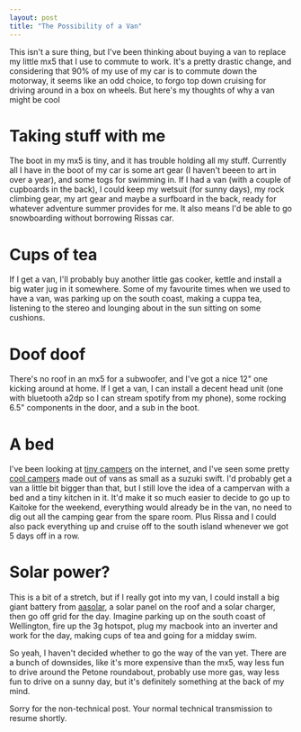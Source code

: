 ```yaml
---
layout: post
title: "The Possibility of a Van"
---
```

 
This isn't a sure thing, but I've been thinking about buying a van to replace my little mx5 that I use to commute to work. It's a pretty drastic change, and considering that 90% of my use of my car is to commute down the motorway, it seems like an odd choice, to forgo top down cruising for driving around in a box on wheels. But here's my thoughts of why a van might be cool

# Taking stuff with me

The boot in my mx5 is tiny, and it has trouble holding all my stuff. Currently all I have in the boot of my car is some art gear (I haven't beeen to art in over a year), and some togs for swimming in. If I had a van (with a couple of cupboards in the back), I could keep my wetsuit (for sunny days), my rock climbing gear, my art gear and maybe a surfboard in the back, ready for whatever adventure summer provides for me. It also means I'd be able to go snowboarding without borrowing Rissas car.

# Cups of tea

If I get a van, I'll probably buy another little gas cooker, kettle and install a big water jug in it somewhere. Some of my favourite times when we used to have a van, was parking up on the south coast, making a cuppa tea, listening to the stereo and lounging about in the sun sitting on some cushions.

# Doof doof

There's no roof in an mx5 for a subwoofer, and I've got a nice 12" one kicking around at home. If I get a van, I can install a decent head unit (one with bluetooth a2dp so I can stream spotify from my phone), some rocking 6.5" components in the door, and a sub in the boot.

# A bed

I've been looking at [tiny campers](http://www.steamydave.co.uk/campervan/) on the internet, and I've seen some pretty [cool campers](http://titimus.co.uk/suzuki-carry-camper) made out of vans as small as a suzuki swift. I'd probably get a van a little bit bigger than that, but I still love the idea of a campervan with a bed and a tiny kitchen in it. It'd make it so much easier to decide to go up to Kaitoke for the weekend, everything would already be in the van, no need to dig out all the camping gear from the spare room. Plus Rissa and I could also pack everything up and cruise off to the south island whenever we got 5 days off in a row.

# Solar power?

This is a bit of a stretch, but if I really got into my van, I could install a big giant battery from [aasolar](http://aasolar.co.nz/), a solar panel on the roof and a solar charger, then go off grid for the day. Imagine parking up on the south coast of Wellington, fire up the 3g hotspot, plug my macbook into an inverter and work for the day, making cups of tea and going for a midday swim.

So yeah, I haven't decided whether to go the way of the van yet. There are a bunch of downsides, like it's more expensive than the mx5, way less fun to drive around the Petone roundabout, probably use more gas, way less fun to drive on a sunny day, but it's definitely something at the back of my mind.

Sorry for the non-technical post. Your normal technical transmission to resume shortly.